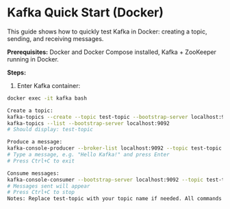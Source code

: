 # Kafka Quick Start (Docker)

This guide shows how to quickly test Kafka in Docker: creating a topic, sending, and receiving messages.  

**Prerequisites:** Docker and Docker Compose installed, Kafka + ZooKeeper running in Docker.  

**Steps:**  

1. Enter Kafka container:  
```bash
docker exec -it kafka bash

Create a topic:
kafka-topics --create --topic test-topic --bootstrap-server localhost:9092 --partitions 1 --replication-factor 1
kafka-topics --list --bootstrap-server localhost:9092
# Should display: test-topic

Produce a message:
kafka-console-producer --broker-list localhost:9092 --topic test-topic
# Type a message, e.g. "Hello Kafka!" and press Enter
# Press Ctrl+C to exit

Consume messages:
kafka-console-consumer --bootstrap-server localhost:9092 --topic test-topic --from-beginning
# Messages sent will appear
# Press Ctrl+C to stop
Notes: Replace test-topic with your topic name if needed. All commands are run inside the Kafka container. Assumes Kafka is available on localhost:9092 inside the container.